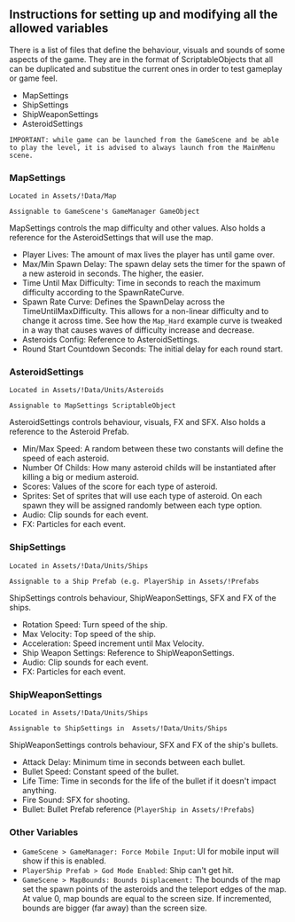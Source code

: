 ## Instructions for setting up and modifying all the allowed variables  

There is a list of files that define the behaviour, visuals and sounds of some aspects of the game. 
They are in the format of ScriptableObjects that all can be duplicated and substitue the current ones in order to test gameplay or game feel.

- MapSettings
- ShipSettings
- ShipWeaponSettings
- AsteroidSettings

`IMPORTANT: while game can be launched from the GameScene and be able to play the level, it is advised to always launch from the MainMenu scene.`

### MapSettings
`Located in Assets/!Data/Map`

`Assignable to GameScene's GameManager GameObject`

MapSettings controls the map difficulty and other values. Also holds a reference for the AsteroidSettings that will use the map.

- Player Lives: The amount of max lives the player has until game over.
- Max/Min Spawn Delay: The spawn delay sets the timer for the spawn of a new asteroid in seconds. The higher, the easier.
- Time Until Max Difficulty: Time in seconds to reach the maximum difficulty according to the SpawnRateCurve.
- Spawn Rate Curve: Defines the SpawnDelay across the TimeUntilMaxDifficulty. This allows for a non-linear difficulty and to change it across time. 
See how the `Map_Hard` example curve is tweaked in a way that causes waves of difficulty increase and decrease.
- Asteroids Config: Reference to AsteroidSettings.
- Round Start Countdown Seconds: The initial delay for each round start.


### AsteroidSettings
`Located in Assets/!Data/Units/Asteroids`

`Assignable to MapSettings ScriptableObject`

AsteroidSettings controls behaviour, visuals, FX and SFX. Also holds a reference to the Asteroid Prefab.

- Min/Max Speed: A random between these two constants will define the speed of each asteroid.
- Number Of Childs: How many asteroid childs will be instantiated after killing a big or medium asteroid.
- Scores: Values of the score for each type of asteroid.
- Sprites: Set of sprites that will use each type of asteroid. On each spawn they will be assigned randomly between each type option.
- Audio: Clip sounds for each event.
- FX: Particles for each event.


### ShipSettings
`Located in Assets/!Data/Units/Ships`

`Assignable to a Ship Prefab (e.g. PlayerShip in Assets/!Prefabs`

ShipSettings controls behaviour, ShipWeaponSettings, SFX and FX of the ships.

- Rotation Speed: Turn speed of the ship.
- Max Velocity: Top speed of the ship.
- Acceleration: Speed increment until Max Velocity.
- Ship Weapon Settings: Reference to ShipWeaponSettings.
- Audio: Clip sounds for each event.
- FX: Particles for each event.


### ShipWeaponSettings
`Located in Assets/!Data/Units/Ships`

`Assignable to ShipSettings in  Assets/!Data/Units/Ships`

ShipWeaponSettings controls behaviour, SFX and FX of the ship's bullets.

- Attack Delay: Minimum time in seconds between each bullet.
- Bullet Speed: Constant speed of the bullet.
- Life Time: Time in seconds for the life of the bullet if it doesn't impact anything.
- Fire Sound: SFX for shooting.
- Bullet: Bullet Prefab reference (`PlayerShip in Assets/!Prefabs`)


### Other Variables
- `GameScene > GameManager: Force Mobile Input`: UI for mobile input will show if this is enabled.
- `PlayerShip Prefab > God Mode Enabled`: Ship can't get hit.
- `GameScene > MapBounds: Bounds Displacement:` The bounds of the map set the spawn points of the asteroids and the teleport edges of the map. 
At value 0, map bounds are equal to the screen size. If incremented, bounds are bigger (far away) than the screen size.
